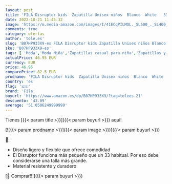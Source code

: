 ```yaml
---
layout: post
title: 'FILA Disruptor kids  Zapatilla Unisex niños  Blanco  White   33 EU'
date: 2022-10-21 11:45:32
image: 'https://m.media-amazon.com/images/I/41ECqPILMOL._SL500_._SL400_.jpg'
comments: true
category: ofertas
author: 'tole.es'
slug: 'B07HP933X9-es FILA Disruptor kids Zapatilla Unisex niños Blanco White 33 EU'
sku: 'B07HP933X9-es'
tags: [ 'Moda','Moda Niña','Zapatillas casual para niña','Zapatillas y calzado deportivo para niña','Zapatos de niña','fila','zapatilla','🇪🇸', ]
actualPrice: 46.95 EUR
currency: EUR
price: 46.95
comparePrice: 82.5 EUR
prodname: 'FILA Disruptor kids  Zapatilla Unisex niños  Blanco  White   33 EU'
country: 'es'
flag: '🇪🇸'
brand: 'Fila'
buyurl: 'https://www.amazon.es/dp/B07HP933X9/?tag=tolees-21'
descuento: '43.09'
average: '51.0506249999999'
---
```


Tienes [{{< param title >}}]({{< param buyurl >}}) aqui!

[![{{< param prodname >}}]({{< param image >}})]({{< param buyurl >}})

🔎:

- Diseño ligero y flexible que ofrece comodidad
- El Disruptor funciona más pequeño que un 33 habitual. Por eso debe considerarse una talla más grande.
- Material resistente y duradero

[🛒 Comprar!!!]({{< param buyurl >}})
